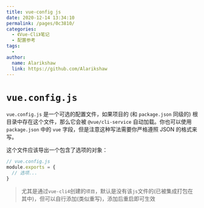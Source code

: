 ```yaml
---
title: vue-config js
date: 2020-12-14 13:34:10
permalink: /pages/0c3810/
categories:
  - 《Vue-Cli》笔记
  - 配置参考
tags:
  - 
author: 
  name: Alarikshaw
  link: https://github.com/Alarikshaw
---
```


# `vue.config.js`

`vue.config.js` 是一个可选的配置文件，如果项目的 (和 `package.json` 同级的) 根目录中存在这个文件，那么它会被 `@vue/cli-service` 自动加载。你也可以使用 `package.json` 中的 `vue` 字段，但是注意这种写法需要你严格遵照 JSON 的格式来写。

这个文件应该导出一个包含了选项的对象：

```js
// vue.config.js
module.exports = {
  // 选项...
}
```

> 尤其是通过`vue-cli4`创建的`项目`，默认是没有该`js`文件的(已被集成打包在其中)，但可以自行添加(类似重写)，添加后重启即可生效